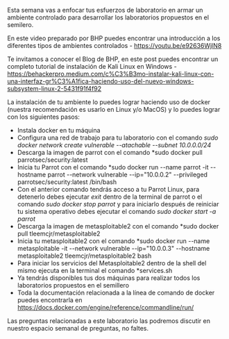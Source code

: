 Esta semana vas a enfocar tus esfuerzos de laboratorio en armar un ambiente controlado para desarrollar los laboratorios propuestos en el semilero.

En este video preparado por BHP puedes encontrar una introducción a los diferentes tipos de ambientes controlados - https://youtu.be/e92636WjlN8

Te invitamos a conocer el Blog de BHP, en este post puedes encontrar un completo tutorial de instalación de Kali Linux en Windows - https://behackerpro.medium.com/c%C3%B3mo-instalar-kali-linux-con-una-interfaz-gr%C3%A1fica-haciendo-uso-del-nuevo-windows-subsystem-linux-2-5431f91f4f92

La instalación de tu ambiente lo puedes lograr haciendo uso de docker (nuestra recomendación es usarlo en Linux y/o MacOS) y lo puedes lograr con los siguientes pasos:

- Instala docker en tu máquina 
- Configura una red de trabajo para tu laboratorio con el comando *sudo docker network create vulnerable --atachable --subnet 10.0.0.0/24*
- Descarga la imagen de parrot con el comando *sudo docker pull parrotsec/security:latest
- Inicia tu Parrot con el comando *sudo docker run --name parrot -it --hostname parrot --network vulnerable --ip="10.0.0.2" --privileged parrotsec/security:latest /bin/bash
- Con el anterior comando tendrás acceso a tu Parrot Linux, para detenerlo debes ejecutar *exit* dentro de la terminal de parrot o el comando *sudo docker stop parrot* y para iniciarlo después de reiniciar tu sistema operativo debes ejecutar el comando *sudo docker start -a parrot*
- Descarga la imagen de metasploitable2 con el comando *sudo docker pull tleemcjr/metasploitable2
- Inicia tu metasploitable2 con el comando *sudo docker run --name metasploitable -it --network vulnerable --ip="10.0.0.3" --hostname metasploitable2 tleemcjr/metasploitable2 bash
- Para iniciar los servicios del Metasploitable2 dentro de la shell del mismo ejecuta en la terminal el comando *services.sh
- Ya tendrás disponibles tus dos máquinas para realizar todos los laboratorios propuestos en el semillero
- Toda la documentación relacionada a la línea de comando de docker puedes encontrarla en https://docs.docker.com/engine/reference/commandline/run/

Las preguntas relacionadas a este laboratorio las podremos discutir en nuestro espacio semanal de preguntas, no faltes.
